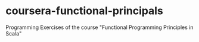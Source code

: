 # coursera-functional-principals
Programming Exercises of the course "Functional Programming Principles in Scala"
